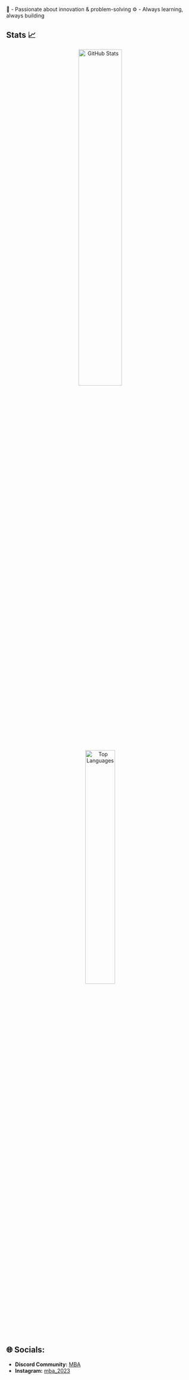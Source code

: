 🎲 - Passionate about innovation & problem-solving
⚙️ - Always learning, always building

## Stats 📈
<p align="center">
  <img width="48%" src="https://github-readme-stats.vercel.app/api?username=MBA2022&show_icons=true&theme=dark&title_color=00ff00&text_color=ffffff&bg_color=0d1117&locale=en&hide_border=true" alt="GitHub Stats" />
  <br/>
  <img width="40%" src="https://github-readme-stats.vercel.app/api/top-langs?username=MBA2022&show_icons=true&theme=dark&title_color=00ff00&text_color=ffffff&bg_color=0d1117&locale=en&layout=compact&hide_border=true" alt="Top Languages" />

</p>

## 🌐 Socials:
- **Discord Community:** [MBA](https://discord.gg/gTQ9vjZ8Mn)  
- **Instagram:** [mba_2023](https://www.instagram.com/mba_2023/)
